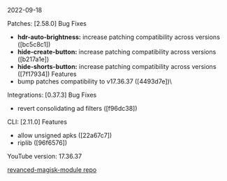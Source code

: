 2022-09-18
  
Patches:   [2.58.0] 
 Bug Fixes
* **hdr-auto-brightness:** increase patching compatibility across versions ([bc5c8c1])
* **hide-create-button:** increase patching compatibility across versions ([b217a1e])
* **hide-shorts-button:** increase patching compatibility across versions ([7f17934])
 Features
* bump patches compatibility to v17.36.37 ([4493d7e])\
   
Integrations:   [0.37.3] 
 Bug Fixes
* revert consolidating ad filters ([f96dc38])  

CLI:   [2.11.0] 
 Features
* allow unsigned apks ([22a67c7])
* riplib ([96f6576])  

YouTube version: 17.36.37  

[revanced-magisk-module repo](https://github.com/j-hc/revanced-magisk-module)
